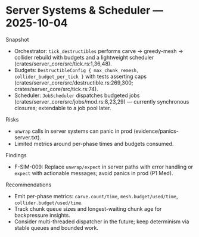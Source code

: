 # Server Systems & Scheduler — 2025-10-04

Snapshot
- Orchestrator: `tick_destructibles` performs carve → greedy-mesh → collider rebuild with budgets and a lightweight scheduler (crates/server_core/src/tick.rs:1,36,48).
- Budgets: `DestructibleConfig { max_chunk_remesh, collider_budget_per_tick }` with tests asserting caps (crates/server_core/src/destructible.rs:269,300; crates/server_core/src/tick.rs:74).
- Scheduler: `JobScheduler` dispatches budgeted jobs (crates/server_core/src/jobs/mod.rs:8,23,29) — currently synchronous closures; extendable to a job pool later.

Risks
- `unwrap` calls in server systems can panic in prod (evidence/panics-server.txt).
- Limited metrics around per-phase times and budgets consumed.

Findings
- F-SIM-009: Replace `unwrap/expect` in server paths with error handling or `expect` with actionable messages; avoid panics in prod (P1 Med).

Recommendations
- Emit per-phase metrics: `carve.count/time`, `mesh.budget/used/time`, `collider.budget/used/time`.
- Track chunk queue sizes and longest-waiting chunk age for backpressure insights.
- Consider multi-threaded dispatcher in the future; keep determinism via stable queues and bounded work.

